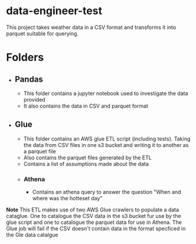 # data-engineer-test

This project takes weather data in a CSV format and transforms it into parquet suitable for querying.

# Folders

* ## Pandas
  * This folder contains a jupyter notebook used to investigate the data provided
  * It also contains the data in CSV and parquet format

* ##  Glue
  * This folder contains an AWS glue ETL script (including tests). Taking the data from  CSV files in one s3 bucket and writing it to another as  a parquet file
  * Also contains the parquet files generated by the ETL
  * Contains a list of assumptions made about the data
  * ### Athena
    * Contains an athena query to answer the question "When and where was the hotteset day"
 
**Note** This ETL makes use of two AWS Glue crawlers to populate a data cataglue. One to catalogue the CSV data in the s3 bucket fur use by the glue script and one to catalogue the parquet data for use in Athena. The Glue job will fail if the CSV doesn't contain data in the format specficed in the Gle data catalgue

